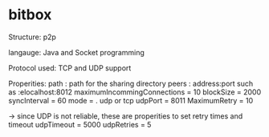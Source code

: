 # bitbox
Structure:
p2p

langauge:
Java and Socket programming

Protocol used:
TCP and UDP support

Properities:
path : path for the  sharing directory
peers : address:port such as :elocalhost:8012
maximumIncommingConnections = 10
blockSize = 2000
syncInterval = 60
mode = .  udp or tcp
udpPort = 8011
MaximumRetry = 10

-> since UDP is not reliable, these are properities to set retry times and timeout 
udpTimeout = 5000
udpRetries = 5



